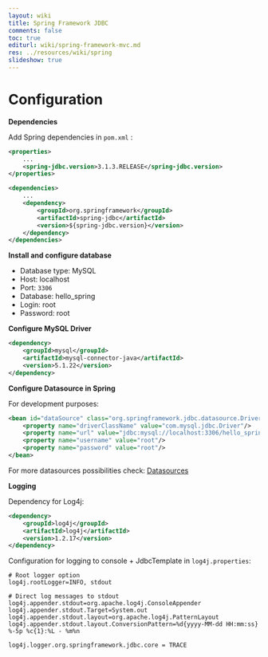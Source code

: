 ```yaml
---
layout: wiki
title: Spring Framework JDBC
comments: false
toc: true
editurl: wiki/spring-framework-mvc.md
res: ../resources/wiki/spring
slideshow: true
---
```


# Configuration

**Dependencies**

Add Spring dependencies in ```pom.xml``` :

```xml
<properties>
    ...
    <spring-jdbc.version>3.1.3.RELEASE</spring-jdbc.version>
</properties>

<dependencies>
    ...
    <dependency>
        <groupId>org.springframework</groupId>
        <artifactId>spring-jdbc</artifactId>
        <version>${spring-jdbc.version}</version>
    </dependency>
</dependencies>
```

**Install and configure database**

* Database type: MySQL
* Host: localhost
* Port: ```3306```
* Database: hello_spring
* Login: root
* Password: root

**Configure MySQL Driver**

```xml
<dependency>
    <groupId>mysql</groupId>
    <artifactId>mysql-connector-java</artifactId>
    <version>5.1.22</version>
</dependency>
```

**Configure Datasource in Spring**

For development purposes:

```xml
<bean id="dataSource" class="org.springframework.jdbc.datasource.DriverManagerDataSource">
    <property name="driverClassName" value="com.mysql.jdbc.Driver"/>
    <property name="url" value="jdbc:mysql://localhost:3306/hello_spring"/>
    <property name="username" value="root"/>
    <property name="password" value="root"/>
</bean>
```

For more datasources possibilities check: [Datasources](/wiki/datasources.html)

**Logging**

Dependency for Log4j:

```xml
<dependency>
    <groupId>log4j</groupId>
    <artifactId>log4j</artifactId>
    <version>1.2.17</version>
</dependency>
```

Configuration for logging to console + JdbcTemplate in ```log4j.properties```:

```
# Root logger option
log4j.rootLogger=INFO, stdout

# Direct log messages to stdout
log4j.appender.stdout=org.apache.log4j.ConsoleAppender
log4j.appender.stdout.Target=System.out
log4j.appender.stdout.layout=org.apache.log4j.PatternLayout
log4j.appender.stdout.layout.ConversionPattern=%d{yyyy-MM-dd HH:mm:ss} %-5p %c{1}:%L - %m%n

log4j.logger.org.springframework.jdbc.core = TRACE
```
